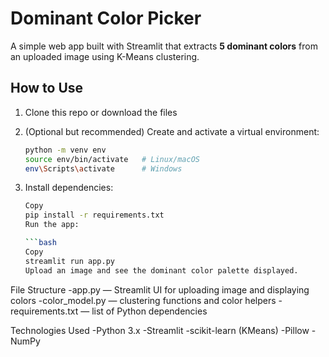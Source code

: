 # Dominant Color Picker

A simple web app built with Streamlit that extracts **5 dominant colors** from an uploaded image using K-Means clustering.

## How to Use

1. Clone this repo or download the files  
2. (Optional but recommended) Create and activate a virtual environment:

   ```bash
   python -m venv env
   source env/bin/activate   # Linux/macOS
   env\Scripts\activate      # Windows

3. Install dependencies:

    ```bash
    Copy
    pip install -r requirements.txt
    Run the app:

    ```bash
    Copy
    streamlit run app.py
    Upload an image and see the dominant color palette displayed.

File Structure
-app.py — Streamlit UI for uploading image and displaying colors
-color_model.py — clustering functions and color helpers
-requirements.txt — list of Python dependencies

Technologies Used
-Python 3.x
-Streamlit
-scikit-learn (KMeans)
-Pillow
-NumPy